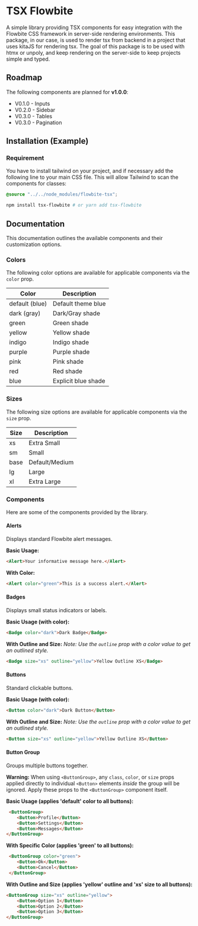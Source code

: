# TSX Flowbite

A simple library providing TSX components for easy integration with the Flowbite CSS framework in server-side rendering environments. This package, in our case, is used to render tsx from backend in a project that uses kitaJS for rendering tsx. The goal of this package is to be used with htmx or unpoly, and keep rendering on the server-side to keep projects simple and typed.

## Roadmap

The following components are planned for **v1.0.0**:

* V0.1.0 - Inputs
* V0.2.0 - Sidebar
* V0.3.0 - Tables
* V0.3.0 - Pagination

## Installation (Example)

### Requirement
You have to install tailwind on your project, and if necessary add the following line to your main CSS file. This will allow Tailwind to scan the components for classes:

```css
@source "../../node_modules/flowbite-tsx";
```

```bash
npm install tsx-flowbite # or yarn add tsx-flowbite
```

## Documentation

This documentation outlines the available components and their customization options.

### Colors

The following color options are available for applicable components via the `color` prop.

| Color          | Description        |
|----------------|--------------------|
| default (blue) | Default theme blue |
| dark (gray)    | Dark/Gray shade    |
| green          | Green shade        |
| yellow         | Yellow shade       |
| indigo         | Indigo shade       |
| purple         | Purple shade       |
| pink           | Pink shade         |
| red            | Red shade          |
| blue           | Explicit blue shade|

### Sizes

The following size options are available for applicable components via the `size` prop.

| Size  | Description     |
|-------|-----------------|
| xs    | Extra Small     |
| sm    | Small           |
| base  | Default/Medium  |
| lg    | Large           |
| xl    | Extra Large     |

### Components

Here are some of the components provided by the library.

#### Alerts

Displays standard Flowbite alert messages.

**Basic Usage:**

```html
<Alert>Your informative message here.</Alert>
```

**With Color:**

```html
<Alert color="green">This is a success alert.</Alert>
```

#### Badges

Displays small status indicators or labels.

**Basic Usage (with color):**

```html
<Badge color="dark">Dark Badge</Badge>
```

**With Outline and Size:**
*Note: Use the `outline` prop with a color value to get an outlined style.*

```html
<Badge size="xs" outline="yellow">Yellow Outline XS</Badge>
```

#### Buttons

Standard clickable buttons.

**Basic Usage (with color):**

```html
<Button color="dark">Dark Button</Button>
```

**With Outline and Size:**
*Note: Use the `outline` prop with a color value to get an outlined style.*

```html
<Button size="xs" outline="yellow">Yellow Outline XS</Button>
```

#### Button Group

Groups multiple buttons together.

**Warning:** When using `<ButtonGroup>`, any `class`, `color`, or `size` props applied directly to individual `<Button>` elements *inside* the group will be ignored. Apply these props to the `<ButtonGroup>` component itself.

**Basic Usage (applies 'default' color to all buttons):**

```html
 <ButtonGroup>
    <Button>Profile</Button>
    <Button>Settings</Button>
    <Button>Messages</Button>
</ButtonGroup>
```

**With Specific Color (applies 'green' to all buttons):**

```html
 <ButtonGroup color="green">
    <Button>Ok</Button>
    <Button>Cancel</Button>
 </ButtonGroup>
```

**With Outline and Size (applies 'yellow' outline and 'xs' size to all buttons):**

```html
<ButtonGroup size="xs" outline="yellow">
    <Button>Option 1</Button>
    <Button>Option 2</Button>
    <Button>Option 3</Button>
</ButtonGroup>
